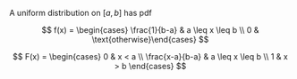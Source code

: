 A uniform distribution on $[a,b]$ has pdf

$$
f(x) = \begin{cases} \frac{1}{b-a} & a \leq x \leq b \\ 0 & \text{otherwise}\end{cases}
$$

$$
F(x) = \begin{cases} 0 & x < a \\ \frac{x-a}{b-a} & a \leq x \leq b \\ 1  & x > b \end{cases}
$$
